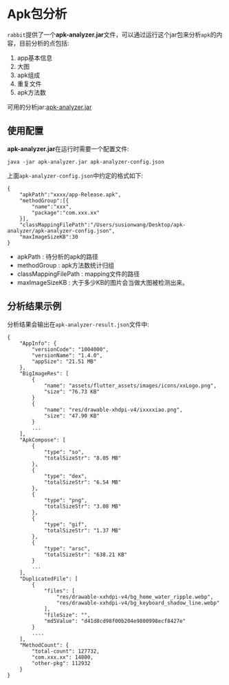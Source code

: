 # Apk包分析

`rabbit`提供了一个**apk-analyzer.jar**文件，可以通过运行这个jar包来分析`apk`的内容，目前分析的点包括:

1. app基本信息
2. 大图
3. apk组成
4. 重复文件
5. apk方法数

可用的分析jar:[apk-analyzer.jar](../localRepo/apk-analyzer/rabbit-apk-analyzer.jar)

## 使用配置

**apk-analyzer.jar**在运行时需要一个配置文件:

```
java -jar apk-analyzer.jar apk-analyzer-config.json
```

上面`apk-analyzer-config.json`中约定的格式如下:

```
{
    "apkPath":"xxxx/app-Release.apk",
    "methodGroup":[{
        "name":"xxx",
        "package":"com.xxx.xx"
    }],
    "classMappingFilePath":"/Users/susionwang/Desktop/apk-analyzer/apk-analyzer-config.json",
    "maxImageSizeKB":30
}
```

- apkPath : 待分析的apk的路径
- methodGroup : apk方法数统计归组
- classMappingFilePath : mapping文件的路径
- maxImageSizeKB : 大于多少KB的图片会当做大图被检测出来。

## 分析结果示例

分析结果会输出在`apk-analyzer-result.json`文件中:

```
{
    "AppInfo": {
        "versionCode": "1004000",
        "versionName": "1.4.0",
        "appSize": "21.51 MB"
    },
    "BigImageRes": [
        {
            "name": "assets/flutter_assets/images/icons/xxLogo.png",
            "size": "76.73 KB"
        }
        {
            "name": "res/drawable-xhdpi-v4/ixxxxiao.png",
            "size": "47.90 KB"
        }
        ...
    ],
    "ApkCompose": [
        {
            "type": "so",
            "totalSizeStr": "8.05 MB"
        },
        {
            "type": "dex",
            "totalSizeStr": "6.54 MB"
        },
        {
            "type": "png",
            "totalSizeStr": "3.08 MB"
        },
        {
            "type": "gif",
            "totalSizeStr": "1.37 MB"
        },
        {
            "type": "arsc",
            "totalSizeStr": "638.21 KB"
        }
        ...
    ],
    "DuplicatedFile": [
        {
            "files": [
                "res/drawable-xxhdpi-v4/bg_home_water_ripple.webp",
                "res/drawable-xxhdpi-v4/bg_keyboard_shadow_line.webp"
            ],
            "fileSize": "",
            "md5Value": "d41d8cd98f00b204e9800998ecf8427e"
        }
        ....
    ],
    "MethodCount": {
        "total-count": 127732,
        "com.xxx.xx": 14800,
        "other-pkg": 112932
    }
}
```